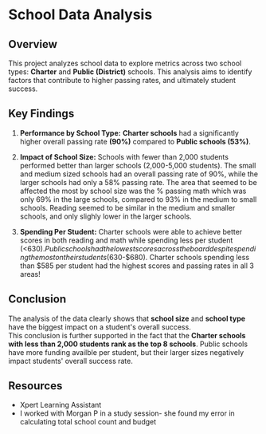 # School Data Analysis

## Overview

This project analyzes school data to explore metrics across two school types: **Charter** and **Public (District)** schools.  This analysis aims to identify factors that contribute to higher passing rates, and ultimately student success. 

## Key Findings

1.  **Performance by School Type:**
**Charter schools** had a significantly higher overall passing rate **(90%)** compared to **Public schools (53%)**. 

2.  **Impact of School Size:**
Schools with fewer than 2,000 students performed better than larger schools (2,000-5,000 students).
The small and medium sized schools had an overall passing rate of 90%, while the larger schools had only a 58% passing rate.
The area that seemed to be affected the most by school size was the % passing math which was only 69% in the large schools, compared to 93% in the medium to small schools.
Reading seemed to be similar in the medium and smaller schools, and only slighly lower in the larger schools.

3.  **Spending Per Student:**
Charter schools were able to achieve better scores in both reading and math while spending less per student (<$630).
Public schools had the lowest scores across the board despite spending the most on their students ($630-$680).
Charter schools spending less than $585 per student had the highest scores and passing rates in all 3 areas!

## Conclusion
The analysis of the data clearly shows that **school size** and **school type** have the biggest impact on a student's overall success.  
This conclusion is further supported in the fact that the **Charter schools with less than 2,000 students rank as the top 8 schools**.
Public schools have more funding availble per student, but their larger sizes negatively impact students' overall success rate. 


## Resources
- Xpert Learning Assistant
- I worked with Morgan P in a study session- she found my error in calculating total school count and budget
